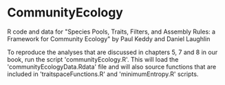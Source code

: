 # CommunityEcology
R code and data for "Species Pools, Traits, Filters, and Assembly Rules: a Framework for Community Ecology" by Paul Keddy and Daniel Laughlin

To reproduce the analyses that are discussed in chapters 5, 7 and 8 in our book, run the script 'communityEcology.R'. This will load the 'communityEcologyData.Rdata' file and will also source functions that are included in 'traitspaceFunctions.R' and 'minimumEntropy.R' scripts.
